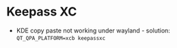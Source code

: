 # Keepass XC

- KDE copy paste not working under wayland - solution: `QT_QPA_PLATFORM=xcb keepassxc`